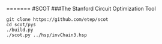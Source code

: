 =======
#SCOT
###The Stanford Circuit Optimization Tool

    git clone https://github.com/etep/scot
    cd scot/pys
    ./build.py
    ./scot.py ../hsp/invChain3.hsp
